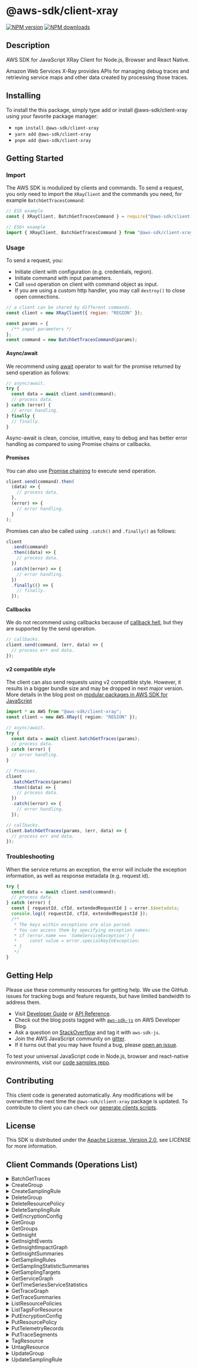 <!-- generated file, do not edit directly -->

# @aws-sdk/client-xray

[![NPM version](https://img.shields.io/npm/v/@aws-sdk/client-xray/latest.svg)](https://www.npmjs.com/package/@aws-sdk/client-xray)
[![NPM downloads](https://img.shields.io/npm/dm/@aws-sdk/client-xray.svg)](https://www.npmjs.com/package/@aws-sdk/client-xray)

## Description

AWS SDK for JavaScript XRay Client for Node.js, Browser and React Native.

<p>Amazon Web Services X-Ray provides APIs for managing debug traces and retrieving service maps
and other data created by processing those traces.</p>

## Installing

To install the this package, simply type add or install @aws-sdk/client-xray
using your favorite package manager:

- `npm install @aws-sdk/client-xray`
- `yarn add @aws-sdk/client-xray`
- `pnpm add @aws-sdk/client-xray`

## Getting Started

### Import

The AWS SDK is modulized by clients and commands.
To send a request, you only need to import the `XRayClient` and
the commands you need, for example `BatchGetTracesCommand`:

```js
// ES5 example
const { XRayClient, BatchGetTracesCommand } = require("@aws-sdk/client-xray");
```

```ts
// ES6+ example
import { XRayClient, BatchGetTracesCommand } from "@aws-sdk/client-xray";
```

### Usage

To send a request, you:

- Initiate client with configuration (e.g. credentials, region).
- Initiate command with input parameters.
- Call `send` operation on client with command object as input.
- If you are using a custom http handler, you may call `destroy()` to close open connections.

```js
// a client can be shared by different commands.
const client = new XRayClient({ region: "REGION" });

const params = {
  /** input parameters */
};
const command = new BatchGetTracesCommand(params);
```

#### Async/await

We recommend using [await](https://developer.mozilla.org/en-US/docs/Web/JavaScript/Reference/Operators/await)
operator to wait for the promise returned by send operation as follows:

```js
// async/await.
try {
  const data = await client.send(command);
  // process data.
} catch (error) {
  // error handling.
} finally {
  // finally.
}
```

Async-await is clean, concise, intuitive, easy to debug and has better error handling
as compared to using Promise chains or callbacks.

#### Promises

You can also use [Promise chaining](https://developer.mozilla.org/en-US/docs/Web/JavaScript/Guide/Using_promises#chaining)
to execute send operation.

```js
client.send(command).then(
  (data) => {
    // process data.
  },
  (error) => {
    // error handling.
  }
);
```

Promises can also be called using `.catch()` and `.finally()` as follows:

```js
client
  .send(command)
  .then((data) => {
    // process data.
  })
  .catch((error) => {
    // error handling.
  })
  .finally(() => {
    // finally.
  });
```

#### Callbacks

We do not recommend using callbacks because of [callback hell](http://callbackhell.com/),
but they are supported by the send operation.

```js
// callbacks.
client.send(command, (err, data) => {
  // process err and data.
});
```

#### v2 compatible style

The client can also send requests using v2 compatible style.
However, it results in a bigger bundle size and may be dropped in next major version. More details in the blog post
on [modular packages in AWS SDK for JavaScript](https://aws.amazon.com/blogs/developer/modular-packages-in-aws-sdk-for-javascript/)

```ts
import * as AWS from "@aws-sdk/client-xray";
const client = new AWS.XRay({ region: "REGION" });

// async/await.
try {
  const data = await client.batchGetTraces(params);
  // process data.
} catch (error) {
  // error handling.
}

// Promises.
client
  .batchGetTraces(params)
  .then((data) => {
    // process data.
  })
  .catch((error) => {
    // error handling.
  });

// callbacks.
client.batchGetTraces(params, (err, data) => {
  // process err and data.
});
```

### Troubleshooting

When the service returns an exception, the error will include the exception information,
as well as response metadata (e.g. request id).

```js
try {
  const data = await client.send(command);
  // process data.
} catch (error) {
  const { requestId, cfId, extendedRequestId } = error.$$metadata;
  console.log({ requestId, cfId, extendedRequestId });
  /**
   * The keys within exceptions are also parsed.
   * You can access them by specifying exception names:
   * if (error.name === 'SomeServiceException') {
   *     const value = error.specialKeyInException;
   * }
   */
}
```

## Getting Help

Please use these community resources for getting help.
We use the GitHub issues for tracking bugs and feature requests, but have limited bandwidth to address them.

- Visit [Developer Guide](https://docs.aws.amazon.com/sdk-for-javascript/v3/developer-guide/welcome.html)
  or [API Reference](https://docs.aws.amazon.com/AWSJavaScriptSDK/v3/latest/index.html).
- Check out the blog posts tagged with [`aws-sdk-js`](https://aws.amazon.com/blogs/developer/tag/aws-sdk-js/)
  on AWS Developer Blog.
- Ask a question on [StackOverflow](https://stackoverflow.com/questions/tagged/aws-sdk-js) and tag it with `aws-sdk-js`.
- Join the AWS JavaScript community on [gitter](https://gitter.im/aws/aws-sdk-js-v3).
- If it turns out that you may have found a bug, please [open an issue](https://github.com/aws/aws-sdk-js-v3/issues/new/choose).

To test your universal JavaScript code in Node.js, browser and react-native environments,
visit our [code samples repo](https://github.com/aws-samples/aws-sdk-js-tests).

## Contributing

This client code is generated automatically. Any modifications will be overwritten the next time the `@aws-sdk/client-xray` package is updated.
To contribute to client you can check our [generate clients scripts](https://github.com/aws/aws-sdk-js-v3/tree/main/scripts/generate-clients).

## License

This SDK is distributed under the
[Apache License, Version 2.0](http://www.apache.org/licenses/LICENSE-2.0),
see LICENSE for more information.

## Client Commands (Operations List)

<details>
<summary>
BatchGetTraces
</summary>

[Command API Reference](https://docs.aws.amazon.com/AWSJavaScriptSDK/v3/latest/clients/client-xray/classes/batchgettracescommand.html) / [Input](https://docs.aws.amazon.com/AWSJavaScriptSDK/v3/latest/clients/client-xray/interfaces/batchgettracescommandinput.html) / [Output](https://docs.aws.amazon.com/AWSJavaScriptSDK/v3/latest/clients/client-xray/interfaces/batchgettracescommandoutput.html)

</details>
<details>
<summary>
CreateGroup
</summary>

[Command API Reference](https://docs.aws.amazon.com/AWSJavaScriptSDK/v3/latest/clients/client-xray/classes/creategroupcommand.html) / [Input](https://docs.aws.amazon.com/AWSJavaScriptSDK/v3/latest/clients/client-xray/interfaces/creategroupcommandinput.html) / [Output](https://docs.aws.amazon.com/AWSJavaScriptSDK/v3/latest/clients/client-xray/interfaces/creategroupcommandoutput.html)

</details>
<details>
<summary>
CreateSamplingRule
</summary>

[Command API Reference](https://docs.aws.amazon.com/AWSJavaScriptSDK/v3/latest/clients/client-xray/classes/createsamplingrulecommand.html) / [Input](https://docs.aws.amazon.com/AWSJavaScriptSDK/v3/latest/clients/client-xray/interfaces/createsamplingrulecommandinput.html) / [Output](https://docs.aws.amazon.com/AWSJavaScriptSDK/v3/latest/clients/client-xray/interfaces/createsamplingrulecommandoutput.html)

</details>
<details>
<summary>
DeleteGroup
</summary>

[Command API Reference](https://docs.aws.amazon.com/AWSJavaScriptSDK/v3/latest/clients/client-xray/classes/deletegroupcommand.html) / [Input](https://docs.aws.amazon.com/AWSJavaScriptSDK/v3/latest/clients/client-xray/interfaces/deletegroupcommandinput.html) / [Output](https://docs.aws.amazon.com/AWSJavaScriptSDK/v3/latest/clients/client-xray/interfaces/deletegroupcommandoutput.html)

</details>
<details>
<summary>
DeleteResourcePolicy
</summary>

[Command API Reference](https://docs.aws.amazon.com/AWSJavaScriptSDK/v3/latest/clients/client-xray/classes/deleteresourcepolicycommand.html) / [Input](https://docs.aws.amazon.com/AWSJavaScriptSDK/v3/latest/clients/client-xray/interfaces/deleteresourcepolicycommandinput.html) / [Output](https://docs.aws.amazon.com/AWSJavaScriptSDK/v3/latest/clients/client-xray/interfaces/deleteresourcepolicycommandoutput.html)

</details>
<details>
<summary>
DeleteSamplingRule
</summary>

[Command API Reference](https://docs.aws.amazon.com/AWSJavaScriptSDK/v3/latest/clients/client-xray/classes/deletesamplingrulecommand.html) / [Input](https://docs.aws.amazon.com/AWSJavaScriptSDK/v3/latest/clients/client-xray/interfaces/deletesamplingrulecommandinput.html) / [Output](https://docs.aws.amazon.com/AWSJavaScriptSDK/v3/latest/clients/client-xray/interfaces/deletesamplingrulecommandoutput.html)

</details>
<details>
<summary>
GetEncryptionConfig
</summary>

[Command API Reference](https://docs.aws.amazon.com/AWSJavaScriptSDK/v3/latest/clients/client-xray/classes/getencryptionconfigcommand.html) / [Input](https://docs.aws.amazon.com/AWSJavaScriptSDK/v3/latest/clients/client-xray/interfaces/getencryptionconfigcommandinput.html) / [Output](https://docs.aws.amazon.com/AWSJavaScriptSDK/v3/latest/clients/client-xray/interfaces/getencryptionconfigcommandoutput.html)

</details>
<details>
<summary>
GetGroup
</summary>

[Command API Reference](https://docs.aws.amazon.com/AWSJavaScriptSDK/v3/latest/clients/client-xray/classes/getgroupcommand.html) / [Input](https://docs.aws.amazon.com/AWSJavaScriptSDK/v3/latest/clients/client-xray/interfaces/getgroupcommandinput.html) / [Output](https://docs.aws.amazon.com/AWSJavaScriptSDK/v3/latest/clients/client-xray/interfaces/getgroupcommandoutput.html)

</details>
<details>
<summary>
GetGroups
</summary>

[Command API Reference](https://docs.aws.amazon.com/AWSJavaScriptSDK/v3/latest/clients/client-xray/classes/getgroupscommand.html) / [Input](https://docs.aws.amazon.com/AWSJavaScriptSDK/v3/latest/clients/client-xray/interfaces/getgroupscommandinput.html) / [Output](https://docs.aws.amazon.com/AWSJavaScriptSDK/v3/latest/clients/client-xray/interfaces/getgroupscommandoutput.html)

</details>
<details>
<summary>
GetInsight
</summary>

[Command API Reference](https://docs.aws.amazon.com/AWSJavaScriptSDK/v3/latest/clients/client-xray/classes/getinsightcommand.html) / [Input](https://docs.aws.amazon.com/AWSJavaScriptSDK/v3/latest/clients/client-xray/interfaces/getinsightcommandinput.html) / [Output](https://docs.aws.amazon.com/AWSJavaScriptSDK/v3/latest/clients/client-xray/interfaces/getinsightcommandoutput.html)

</details>
<details>
<summary>
GetInsightEvents
</summary>

[Command API Reference](https://docs.aws.amazon.com/AWSJavaScriptSDK/v3/latest/clients/client-xray/classes/getinsighteventscommand.html) / [Input](https://docs.aws.amazon.com/AWSJavaScriptSDK/v3/latest/clients/client-xray/interfaces/getinsighteventscommandinput.html) / [Output](https://docs.aws.amazon.com/AWSJavaScriptSDK/v3/latest/clients/client-xray/interfaces/getinsighteventscommandoutput.html)

</details>
<details>
<summary>
GetInsightImpactGraph
</summary>

[Command API Reference](https://docs.aws.amazon.com/AWSJavaScriptSDK/v3/latest/clients/client-xray/classes/getinsightimpactgraphcommand.html) / [Input](https://docs.aws.amazon.com/AWSJavaScriptSDK/v3/latest/clients/client-xray/interfaces/getinsightimpactgraphcommandinput.html) / [Output](https://docs.aws.amazon.com/AWSJavaScriptSDK/v3/latest/clients/client-xray/interfaces/getinsightimpactgraphcommandoutput.html)

</details>
<details>
<summary>
GetInsightSummaries
</summary>

[Command API Reference](https://docs.aws.amazon.com/AWSJavaScriptSDK/v3/latest/clients/client-xray/classes/getinsightsummariescommand.html) / [Input](https://docs.aws.amazon.com/AWSJavaScriptSDK/v3/latest/clients/client-xray/interfaces/getinsightsummariescommandinput.html) / [Output](https://docs.aws.amazon.com/AWSJavaScriptSDK/v3/latest/clients/client-xray/interfaces/getinsightsummariescommandoutput.html)

</details>
<details>
<summary>
GetSamplingRules
</summary>

[Command API Reference](https://docs.aws.amazon.com/AWSJavaScriptSDK/v3/latest/clients/client-xray/classes/getsamplingrulescommand.html) / [Input](https://docs.aws.amazon.com/AWSJavaScriptSDK/v3/latest/clients/client-xray/interfaces/getsamplingrulescommandinput.html) / [Output](https://docs.aws.amazon.com/AWSJavaScriptSDK/v3/latest/clients/client-xray/interfaces/getsamplingrulescommandoutput.html)

</details>
<details>
<summary>
GetSamplingStatisticSummaries
</summary>

[Command API Reference](https://docs.aws.amazon.com/AWSJavaScriptSDK/v3/latest/clients/client-xray/classes/getsamplingstatisticsummariescommand.html) / [Input](https://docs.aws.amazon.com/AWSJavaScriptSDK/v3/latest/clients/client-xray/interfaces/getsamplingstatisticsummariescommandinput.html) / [Output](https://docs.aws.amazon.com/AWSJavaScriptSDK/v3/latest/clients/client-xray/interfaces/getsamplingstatisticsummariescommandoutput.html)

</details>
<details>
<summary>
GetSamplingTargets
</summary>

[Command API Reference](https://docs.aws.amazon.com/AWSJavaScriptSDK/v3/latest/clients/client-xray/classes/getsamplingtargetscommand.html) / [Input](https://docs.aws.amazon.com/AWSJavaScriptSDK/v3/latest/clients/client-xray/interfaces/getsamplingtargetscommandinput.html) / [Output](https://docs.aws.amazon.com/AWSJavaScriptSDK/v3/latest/clients/client-xray/interfaces/getsamplingtargetscommandoutput.html)

</details>
<details>
<summary>
GetServiceGraph
</summary>

[Command API Reference](https://docs.aws.amazon.com/AWSJavaScriptSDK/v3/latest/clients/client-xray/classes/getservicegraphcommand.html) / [Input](https://docs.aws.amazon.com/AWSJavaScriptSDK/v3/latest/clients/client-xray/interfaces/getservicegraphcommandinput.html) / [Output](https://docs.aws.amazon.com/AWSJavaScriptSDK/v3/latest/clients/client-xray/interfaces/getservicegraphcommandoutput.html)

</details>
<details>
<summary>
GetTimeSeriesServiceStatistics
</summary>

[Command API Reference](https://docs.aws.amazon.com/AWSJavaScriptSDK/v3/latest/clients/client-xray/classes/gettimeseriesservicestatisticscommand.html) / [Input](https://docs.aws.amazon.com/AWSJavaScriptSDK/v3/latest/clients/client-xray/interfaces/gettimeseriesservicestatisticscommandinput.html) / [Output](https://docs.aws.amazon.com/AWSJavaScriptSDK/v3/latest/clients/client-xray/interfaces/gettimeseriesservicestatisticscommandoutput.html)

</details>
<details>
<summary>
GetTraceGraph
</summary>

[Command API Reference](https://docs.aws.amazon.com/AWSJavaScriptSDK/v3/latest/clients/client-xray/classes/gettracegraphcommand.html) / [Input](https://docs.aws.amazon.com/AWSJavaScriptSDK/v3/latest/clients/client-xray/interfaces/gettracegraphcommandinput.html) / [Output](https://docs.aws.amazon.com/AWSJavaScriptSDK/v3/latest/clients/client-xray/interfaces/gettracegraphcommandoutput.html)

</details>
<details>
<summary>
GetTraceSummaries
</summary>

[Command API Reference](https://docs.aws.amazon.com/AWSJavaScriptSDK/v3/latest/clients/client-xray/classes/gettracesummariescommand.html) / [Input](https://docs.aws.amazon.com/AWSJavaScriptSDK/v3/latest/clients/client-xray/interfaces/gettracesummariescommandinput.html) / [Output](https://docs.aws.amazon.com/AWSJavaScriptSDK/v3/latest/clients/client-xray/interfaces/gettracesummariescommandoutput.html)

</details>
<details>
<summary>
ListResourcePolicies
</summary>

[Command API Reference](https://docs.aws.amazon.com/AWSJavaScriptSDK/v3/latest/clients/client-xray/classes/listresourcepoliciescommand.html) / [Input](https://docs.aws.amazon.com/AWSJavaScriptSDK/v3/latest/clients/client-xray/interfaces/listresourcepoliciescommandinput.html) / [Output](https://docs.aws.amazon.com/AWSJavaScriptSDK/v3/latest/clients/client-xray/interfaces/listresourcepoliciescommandoutput.html)

</details>
<details>
<summary>
ListTagsForResource
</summary>

[Command API Reference](https://docs.aws.amazon.com/AWSJavaScriptSDK/v3/latest/clients/client-xray/classes/listtagsforresourcecommand.html) / [Input](https://docs.aws.amazon.com/AWSJavaScriptSDK/v3/latest/clients/client-xray/interfaces/listtagsforresourcecommandinput.html) / [Output](https://docs.aws.amazon.com/AWSJavaScriptSDK/v3/latest/clients/client-xray/interfaces/listtagsforresourcecommandoutput.html)

</details>
<details>
<summary>
PutEncryptionConfig
</summary>

[Command API Reference](https://docs.aws.amazon.com/AWSJavaScriptSDK/v3/latest/clients/client-xray/classes/putencryptionconfigcommand.html) / [Input](https://docs.aws.amazon.com/AWSJavaScriptSDK/v3/latest/clients/client-xray/interfaces/putencryptionconfigcommandinput.html) / [Output](https://docs.aws.amazon.com/AWSJavaScriptSDK/v3/latest/clients/client-xray/interfaces/putencryptionconfigcommandoutput.html)

</details>
<details>
<summary>
PutResourcePolicy
</summary>

[Command API Reference](https://docs.aws.amazon.com/AWSJavaScriptSDK/v3/latest/clients/client-xray/classes/putresourcepolicycommand.html) / [Input](https://docs.aws.amazon.com/AWSJavaScriptSDK/v3/latest/clients/client-xray/interfaces/putresourcepolicycommandinput.html) / [Output](https://docs.aws.amazon.com/AWSJavaScriptSDK/v3/latest/clients/client-xray/interfaces/putresourcepolicycommandoutput.html)

</details>
<details>
<summary>
PutTelemetryRecords
</summary>

[Command API Reference](https://docs.aws.amazon.com/AWSJavaScriptSDK/v3/latest/clients/client-xray/classes/puttelemetryrecordscommand.html) / [Input](https://docs.aws.amazon.com/AWSJavaScriptSDK/v3/latest/clients/client-xray/interfaces/puttelemetryrecordscommandinput.html) / [Output](https://docs.aws.amazon.com/AWSJavaScriptSDK/v3/latest/clients/client-xray/interfaces/puttelemetryrecordscommandoutput.html)

</details>
<details>
<summary>
PutTraceSegments
</summary>

[Command API Reference](https://docs.aws.amazon.com/AWSJavaScriptSDK/v3/latest/clients/client-xray/classes/puttracesegmentscommand.html) / [Input](https://docs.aws.amazon.com/AWSJavaScriptSDK/v3/latest/clients/client-xray/interfaces/puttracesegmentscommandinput.html) / [Output](https://docs.aws.amazon.com/AWSJavaScriptSDK/v3/latest/clients/client-xray/interfaces/puttracesegmentscommandoutput.html)

</details>
<details>
<summary>
TagResource
</summary>

[Command API Reference](https://docs.aws.amazon.com/AWSJavaScriptSDK/v3/latest/clients/client-xray/classes/tagresourcecommand.html) / [Input](https://docs.aws.amazon.com/AWSJavaScriptSDK/v3/latest/clients/client-xray/interfaces/tagresourcecommandinput.html) / [Output](https://docs.aws.amazon.com/AWSJavaScriptSDK/v3/latest/clients/client-xray/interfaces/tagresourcecommandoutput.html)

</details>
<details>
<summary>
UntagResource
</summary>

[Command API Reference](https://docs.aws.amazon.com/AWSJavaScriptSDK/v3/latest/clients/client-xray/classes/untagresourcecommand.html) / [Input](https://docs.aws.amazon.com/AWSJavaScriptSDK/v3/latest/clients/client-xray/interfaces/untagresourcecommandinput.html) / [Output](https://docs.aws.amazon.com/AWSJavaScriptSDK/v3/latest/clients/client-xray/interfaces/untagresourcecommandoutput.html)

</details>
<details>
<summary>
UpdateGroup
</summary>

[Command API Reference](https://docs.aws.amazon.com/AWSJavaScriptSDK/v3/latest/clients/client-xray/classes/updategroupcommand.html) / [Input](https://docs.aws.amazon.com/AWSJavaScriptSDK/v3/latest/clients/client-xray/interfaces/updategroupcommandinput.html) / [Output](https://docs.aws.amazon.com/AWSJavaScriptSDK/v3/latest/clients/client-xray/interfaces/updategroupcommandoutput.html)

</details>
<details>
<summary>
UpdateSamplingRule
</summary>

[Command API Reference](https://docs.aws.amazon.com/AWSJavaScriptSDK/v3/latest/clients/client-xray/classes/updatesamplingrulecommand.html) / [Input](https://docs.aws.amazon.com/AWSJavaScriptSDK/v3/latest/clients/client-xray/interfaces/updatesamplingrulecommandinput.html) / [Output](https://docs.aws.amazon.com/AWSJavaScriptSDK/v3/latest/clients/client-xray/interfaces/updatesamplingrulecommandoutput.html)

</details>
